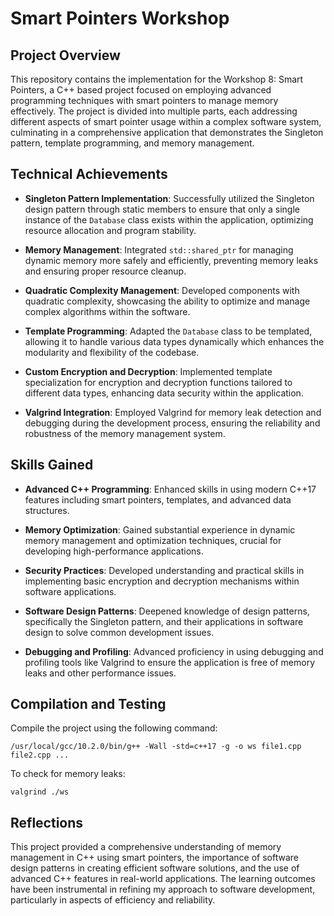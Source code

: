# Smart Pointers Workshop

## Project Overview
This repository contains the implementation for the Workshop 8: Smart Pointers, a C++ based project focused on employing advanced programming techniques with smart pointers to manage memory effectively. The project is divided into multiple parts, each addressing different aspects of smart pointer usage within a complex software system, culminating in a comprehensive application that demonstrates the Singleton pattern, template programming, and memory management.

## Technical Achievements

- **Singleton Pattern Implementation**: Successfully utilized the Singleton design pattern through static members to ensure that only a single instance of the `Database` class exists within the application, optimizing resource allocation and program stability.

- **Memory Management**: Integrated `std::shared_ptr` for managing dynamic memory more safely and efficiently, preventing memory leaks and ensuring proper resource cleanup.

- **Quadratic Complexity Management**: Developed components with quadratic complexity, showcasing the ability to optimize and manage complex algorithms within the software.

- **Template Programming**: Adapted the `Database` class to be templated, allowing it to handle various data types dynamically which enhances the modularity and flexibility of the codebase.

- **Custom Encryption and Decryption**: Implemented template specialization for encryption and decryption functions tailored to different data types, enhancing data security within the application.

- **Valgrind Integration**: Employed Valgrind for memory leak detection and debugging during the development process, ensuring the reliability and robustness of the memory management system.

## Skills Gained

- **Advanced C++ Programming**: Enhanced skills in using modern C++17 features including smart pointers, templates, and advanced data structures.

- **Memory Optimization**: Gained substantial experience in dynamic memory management and optimization techniques, crucial for developing high-performance applications.

- **Security Practices**: Developed understanding and practical skills in implementing basic encryption and decryption mechanisms within software applications.

- **Software Design Patterns**: Deepened knowledge of design patterns, specifically the Singleton pattern, and their applications in software design to solve common development issues.

- **Debugging and Profiling**: Advanced proficiency in using debugging and profiling tools like Valgrind to ensure the application is free of memory leaks and other performance issues.

## Compilation and Testing

Compile the project using the following command:

```
/usr/local/gcc/10.2.0/bin/g++ -Wall -std=c++17 -g -o ws file1.cpp file2.cpp ...
```

To check for memory leaks:

```
valgrind ./ws
```

## Reflections

This project provided a comprehensive understanding of memory management in C++ using smart pointers, the importance of software design patterns in creating efficient software solutions, and the use of advanced C++ features in real-world applications. The learning outcomes have been instrumental in refining my approach to software development, particularly in aspects of efficiency and reliability.

